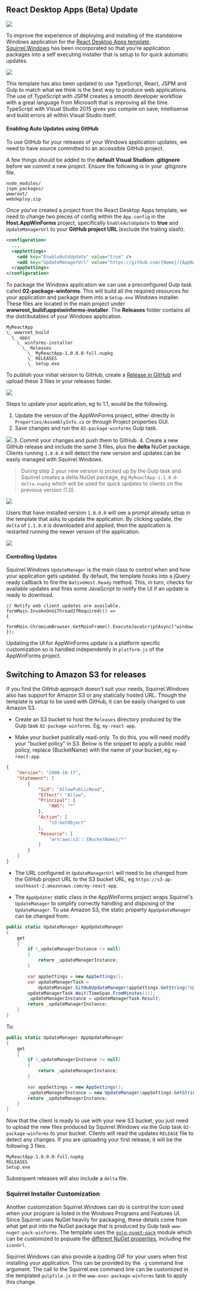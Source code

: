 ## React Desktop Apps (Beta) Update

[![](https://raw.githubusercontent.com/ServiceStack/Assets/master/img/servicestackvs/Squirrel-Logo.png)](https://github.com/Squirrel/Squirrel.Windows)

To improve the experience of deploying and installing of the standalone Windows application for the [React Desktop Apps template](https://github.com/ServiceStackApps/ReactChatApps), [Squirrel.Windows](https://github.com/Squirrel/Squirrel.Windows) has been incorporated so that you're application packages into a self executing installer that is setup to for quick automatic updates.

[![](https://raw.githubusercontent.com/ServiceStack/Assets/master/img/release-notes/typescript-react-jspm-banner.png)](https://github.com/ServiceStackApps/typescript-react-template/)

This template has also been updated to use TypeScript, React, JSPM and Gulp to match what we think is the best way to produce web applications. The use of TypeScript with JSPM creates a smooth developer workflow with a great language from Microsoft that is improving all the time. TypeScript with Visual Studio 2015 gives you compile on save, intellisense and build errors all within Visual Studio itself.

#### Enabling Auto Updates using GitHub
To use GitHub for your releases of your Windows application updates, we need to have source committed to an accessible GitHub project. 

A few things should be added to the **default Visual Studiom .gitignore** before we commit a new project. Ensure the following is in your .gitignore file.

```
node_modules/
jspm_packages/
wwwroot/
webdeploy.zip
```

Once you've created a project from the React Desktop Apps template, we need to change two pieces of config within the `App.config` in the **Host.AppWinForms** project, specifically `EnableAutoUpdate` to **true** and `UpdateManagerUrl` to your **GitHub project URL** (exclude the trailing slash).

``` xml
<configuration>
  ...
  <appSettings>
    <add key="EnableAutoUpdate" value="true" />
    <add key="UpdateManagerUrl" value="https://github.com/{Name}/{AppName}"/>
  </appSettings>
</configuration>
```

To package the Windows application we can use a preconfigured Gulp task called **02-package-winforms**. This will build all the required resources for your application and package them into a `Setup.exe` Windows installer. These files are located in the main project under **wwwroot_build\apps\winforms-installer**. The **Releases** folder contains all the distributables of your Windows application. 

```
MyReactApp
\_ wwwroot_build
  \_ apps
    \_ winforms-installer
      \_ Releases
        \_ MyReactApp-1.0.0.0-full.nupkg
        \_ RELEASES
        \_ Setup.exe 
```

To publish your initial version to GitHub, create a [Release in GitHub](https://help.github.com/articles/creating-releases/) and upload these 3 files in your releases folder.

![](https://raw.githubusercontent.com/ServiceStack/Assets/master/img/servicestackvs/react-desktop-apps-release1.png)

Steps to update your application, eg to 1.1, would be the following.

1. Update the version of the AppWinForms project, either directly in `Properties/AssemblyInfo.cs` or through Project properties GUI.
2. Save changes and run the `02-package-winforms` Gulp task.

![](https://raw.githubusercontent.com/ServiceStack/Assets/master/img/servicestackvs/react-desktop-gulp-squirrel-package.png)
3. Commit your changes and push them to GitHub.
4. Create a new GitHub release and include the same 3 files, plus the **delta** NuGet package. Clients running `1.0.0.0` will detect the new version and updates can be easily managed with Squirrel.Windows.

>During step 2 your new version is picked up by the Gulp task and Squirrel creates a delta NuGet package, eg `MyReactApp-1.1.0.0-delta.nupkg` which will be used for quick updates to clients on the previous version (1.0). 

![](https://raw.githubusercontent.com/ServiceStack/Assets/master/img/servicestackvs/react-desktop-apps-release2.png)

Users that have installed version `1.0.0.0` will see a prompt already setup in the template that asks to update the application. By clicking update, the `delta` of `1.1.0.0` is downloaded and applied, then the application is restarted running the newer version of the application. 

![](https://raw.githubusercontent.com/ServiceStack/Assets/master/img/servicestackvs/auto-update-preview.gif)

#### Controlling Updates
Squirrel.Windows `UpdateManager` is the main class to control when and how your application gets updated. By default, the template hooks into a jQuery ready callback to fire the `NativeHost.Ready` method. This, in turn, checks for available updates and fires some JavaScript to notify the UI if an update is ready to download.

``` CSharp
// Notify web client updates are available.
formMain.InvokeOnUiThreadIfRequired(() =>
{
    formMain.ChromiumBrowser.GetMainFrame().ExecuteJavaScriptAsync("window.updateAvailable();");
});
```

Updating the UI for AppWinForms update is a platform specific customization so is handled independently in `platform.js` of the AppWinForms project. 

## Switching to Amazon S3 for releases
If you find the GitHub approach doesn't suit your needs, Squirrel.Windows also has support for Amazon S3 or any statically hosted URL. Though the template is setup to be used with GitHub, it can be easily changed to use Amazon S3. 

- Create an S3 bucket to host the `Releases` directory produced by the Gulp task  `02-package-winforms`. Eg,  `my-react-app`.

- Make your bucket publically read-only. To do this, you will need modify your "bucket policy" in S3. Below is the snippet to apply a public read policy, replace {BucketName} with the name of your bucket, eg `my-react-app`.
``` json
{
	"Version": "2008-10-17",
	"Statement": [
		{
			"Sid": "AllowPublicRead",
			"Effect": "Allow",
			"Principal": {
				"AWS": "*"
			},
			"Action": [
				"s3:GetObject"
			],
			"Resource": [
				"arn:aws:s3:::{BucketName}/*"
			]
		}
	]
}
```
- The URL configured in `UpdateManagerUrl` will need to be changed from the GitHub project URL to the S3 bucket URL, eg `https://s3-ap-southeast-2.amazonaws.com/my-react-app`.

- The `AppUpdater` static class in the AppWinForms project wraps Squirrel's `UpdateManager` to simplify correctly handling and disposing of the `UpdateManager`. To use Amazon S3, the static property `AppUpdateManager` can be changed from:

``` csharp
public static UpdateManager AppUpdateManager
{
    get
    {
        if (_updateManagerInstance != null)
        {
            return _updateManagerInstance;
        }

        var appSettings = new AppSettings();
        var updateManagerTask =
            UpdateManager.GitHubUpdateManager(appSettings.GetString("UpdateManagerUrl"));
        updateManagerTask.Wait(TimeSpan.FromMinutes(1));
        _updateManagerInstance = updateManagerTask.Result;
        return _updateManagerInstance;
    }
}
```

To:

``` csharp
public static UpdateManager AppUpdateManager
{
    get
    {
        if (_updateManagerInstance != null)
        {
            return _updateManagerInstance;
        }

        var appSettings = new AppSettings();
        _updateManagerInstance = new UpdateManager(appSettings.GetString("UpdateManagerUrl"));
        return _updateManagerInstance;
    }
}
```

Now that the client is ready to use with your new S3 bucket, you just need to upload the new files produced by Squirrel.Windows via the Gulp task `02-package-winforms` to your bucket. Clients will read the updates `RELEASE` file to detect any changes. If you are uploading your first release, it will be the following 3 files.
```
MyReactApp-1.0.0.0-full.nupkg
RELEASES
Setup.exe 
```

Subsequent releases will also include a `delta` file.

### Squirrel Installer Customization
Another customization Squirrel.Windows can do is control the icon used when your program is listed in the Windows Programs and Features UI. Since Squirrel uses NuGet heavily for packaging, these details come from what get put into the NuGet package that is produced by Gulp task `www-nuget-pack-winforms`. The template uses the [`gulp-nuget-pack`](https://www.npmjs.com/package/gulp-nuget-pack) module which can be customized to popuate the [different NuGet properties](https://docs.nuget.org/create/nuspec-reference), including the `iconUrl`.

Squirrel.Windows can also provide a loading GIF for your users when first installing your application. This can be provided by the `-g` command line argument. The call to the Squirrel.exe command line can be customized in the templated `gulpfile.js` in the `www-exec-package-winforms` task to apply this change.
